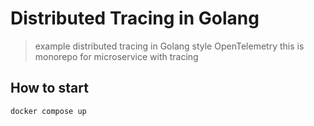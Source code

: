 # Distributed Tracing in Golang
> example distributed tracing in Golang style OpenTelemetry
> this is monorepo for microservice with tracing

## How to start
```sh
docker compose up
```